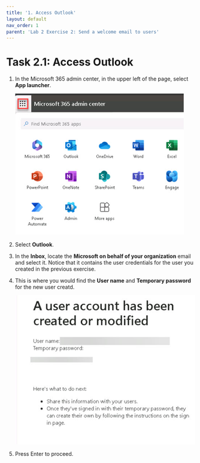 ```yaml
---
title: '1. Access Outlook'
layout: default
nav_order: 1
parent: 'Lab 2 Exercise 2: Send a welcome email to users'
---
```


# Task 2.1: Access Outlook

1. In the Microsoft 365 admin center, in the upper left of the page, select **App launcher**.

    ![l2a5.jpg](../media/lab2/a5.jpg)

1. Select **Outlook**.

1. In the **Inbox**, locate the **Microsoft on behalf of your organization** email and select it. Notice that it contains the user credentials for the user you created in the previous exercise.

1. This is where you would find the **User name** and **Temporary password** for the new user creatd.

    ![l2a6.jpg](../media/lab2/a6.jpg)

1. Press Enter to proceed.
